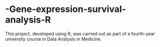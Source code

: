 # -Gene-expression-survival-analysis-R
This project, developed using R, was carried out as part of a fourth-year university course in Data Analysis in Medicine.  
